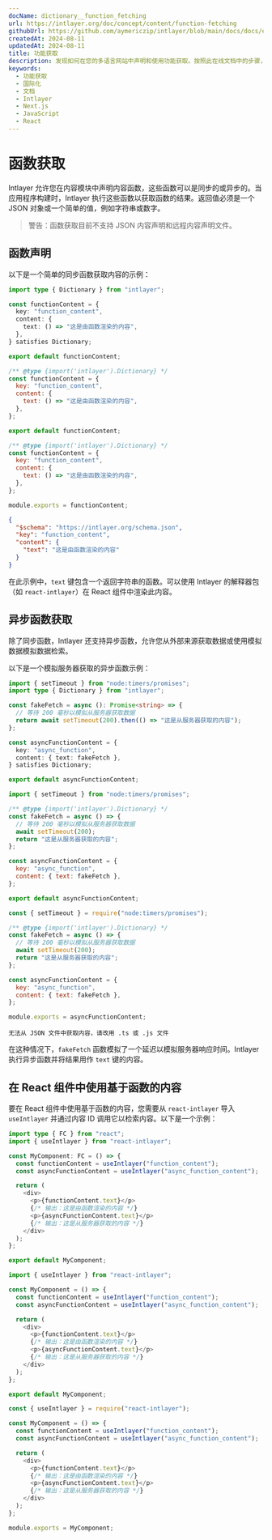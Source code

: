 ```yaml
---
docName: dictionary__function_fetching
url: https://intlayer.org/doc/concept/content/function-fetching
githubUrl: https://github.com/aymericzip/intlayer/blob/main/docs/docs/en/dictionary/function_fetching.md
createdAt: 2024-08-11
updatedAt: 2024-08-11
title: 功能获取
description: 发现如何在您的多语言网站中声明和使用功能获取。按照此在线文档中的步骤，在几分钟内设置您的项目。
keywords:
  - 功能获取
  - 国际化
  - 文档
  - Intlayer
  - Next.js
  - JavaScript
  - React
---
```


# 函数获取

Intlayer 允许您在内容模块中声明内容函数，这些函数可以是同步的或异步的。当应用程序构建时，Intlayer 执行这些函数以获取函数的结果。返回值必须是一个 JSON 对象或一个简单的值，例如字符串或数字。

> 警告：函数获取目前不支持 JSON 内容声明和远程内容声明文件。

## 函数声明

以下是一个简单的同步函数获取内容的示例：

```typescript fileName="**/*.content.ts" contentDeclarationFormat="typescript"
import type { Dictionary } from "intlayer";

const functionContent = {
  key: "function_content",
  content: {
    text: () => "这是由函数渲染的内容",
  },
} satisfies Dictionary;

export default functionContent;
```

```javascript fileName="**/*.content.mjs" contentDeclarationFormat="esm"
/** @type {import('intlayer').Dictionary} */
const functionContent = {
  key: "function_content",
  content: {
    text: () => "这是由函数渲染的内容",
  },
};

export default functionContent;
```

```javascript fileName="**/*.content.cjs" contentDeclarationFormat="commonjs"
/** @type {import('intlayer').Dictionary} */
const functionContent = {
  key: "function_content",
  content: {
    text: () => "这是由函数渲染的内容",
  },
};

module.exports = functionContent;
```

```json fileName="**/*.content.json" contentDeclarationFormat="json"
{
  "$schema": "https://intlayer.org/schema.json",
  "key": "function_content",
  "content": {
    "text": "这是由函数渲染的内容"
  }
}
```

在此示例中，`text` 键包含一个返回字符串的函数。可以使用 Intlayer 的解释器包（如 `react-intlayer`）在 React 组件中渲染此内容。

## 异步函数获取

除了同步函数，Intlayer 还支持异步函数，允许您从外部来源获取数据或使用模拟数据模拟数据检索。

以下是一个模拟服务器获取的异步函数示例：

```typescript fileName="**/*.content.ts" contentDeclarationFormat="typescript"
import { setTimeout } from "node:timers/promises";
import type { Dictionary } from "intlayer";

const fakeFetch = async (): Promise<string> => {
  // 等待 200 毫秒以模拟从服务器获取数据
  return await setTimeout(200).then(() => "这是从服务器获取的内容");
};

const asyncFunctionContent = {
  key: "async_function",
  content: { text: fakeFetch },
} satisfies Dictionary;

export default asyncFunctionContent;
```

```javascript fileName="**/*.content.mjs" contentDeclarationFormat="esm"
import { setTimeout } from "node:timers/promises";

/** @type {import('intlayer').Dictionary} */
const fakeFetch = async () => {
  // 等待 200 毫秒以模拟从服务器获取数据
  await setTimeout(200);
  return "这是从服务器获取的内容";
};

const asyncFunctionContent = {
  key: "async_function",
  content: { text: fakeFetch },
};

export default asyncFunctionContent;
```

```javascript fileName="**/*.content.cjs" contentDeclarationFormat="commonjs"
const { setTimeout } = require("node:timers/promises");

/** @type {import('intlayer').Dictionary} */
const fakeFetch = async () => {
  // 等待 200 毫秒以模拟从服务器获取数据
  await setTimeout(200);
  return "这是从服务器获取的内容";
};

const asyncFunctionContent = {
  key: "async_function",
  content: { text: fakeFetch },
};

module.exports = asyncFunctionContent;
```

```plaintext fileName="**/*.content.json" contentDeclarationFormat="json"
无法从 JSON 文件中获取内容，请改用 .ts 或 .js 文件
```

在这种情况下，`fakeFetch` 函数模拟了一个延迟以模拟服务器响应时间。Intlayer 执行异步函数并将结果用作 `text` 键的内容。

## 在 React 组件中使用基于函数的内容

要在 React 组件中使用基于函数的内容，您需要从 `react-intlayer` 导入 `useIntlayer` 并通过内容 ID 调用它以检索内容。以下是一个示例：

```typescript fileName="**/*.jsx" codeFormat="typescript"
import type { FC } from "react";
import { useIntlayer } from "react-intlayer";

const MyComponent: FC = () => {
  const functionContent = useIntlayer("function_content");
  const asyncFunctionContent = useIntlayer("async_function_content");

  return (
    <div>
      <p>{functionContent.text}</p>
      {/* 输出：这是由函数渲染的内容 */}
      <p>{asyncFunctionContent.text}</p>
      {/* 输出：这是从服务器获取的内容 */}
    </div>
  );
};

export default MyComponent;
```

```javascript fileName="**/*.mjx" codeFormat="esm"
import { useIntlayer } from "react-intlayer";

const MyComponent = () => {
  const functionContent = useIntlayer("function_content");
  const asyncFunctionContent = useIntlayer("async_function_content");

  return (
    <div>
      <p>{functionContent.text}</p>
      {/* 输出：这是由函数渲染的内容 */}
      <p>{asyncFunctionContent.text}</p>
      {/* 输出：这是从服务器获取的内容 */}
    </div>
  );
};

export default MyComponent;
```

```javascript fileName="**/*.cjs" codeFormat="commonjs"
const { useIntlayer } = require("react-intlayer");

const MyComponent = () => {
  const functionContent = useIntlayer("function_content");
  const asyncFunctionContent = useIntlayer("async_function_content");

  return (
    <div>
      <p>{functionContent.text}</p>
      {/* 输出：这是由函数渲染的内容 */}
      <p>{asyncFunctionContent.text}</p>
      {/* 输出：这是从服务器获取的内容 */}
    </div>
  );
};

module.exports = MyComponent;
```

